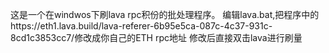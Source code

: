 这是一个在windwos下刷lava rpc积份的批处理程序。
编辑lava.bat,把程序中的https://eth1.lava.build/lava-referer-6b95e5ca-087c-4c37-931c-8cd1c3853cc7/修改成你自己的ETH rpc地址
修改后直接双击lava进行刷量
